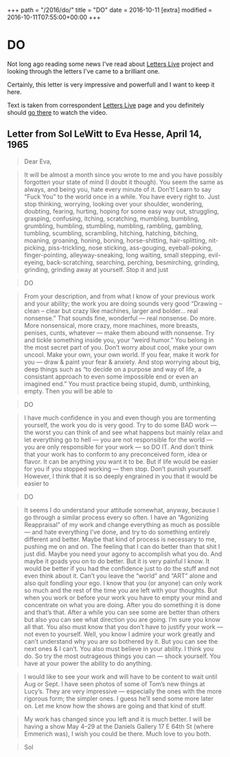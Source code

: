 +++
path = "/2016/do/"
title = "DO"
date = 2016-10-11
[extra]
modified = 2016-10-11T07:55:00+00:00
+++
# DO

Not long ago reading some news I've read about [Letters Live][letterslive]
project and looking through the letters I've came to a brilliant one.

Certainly, this letter is very impressive and powerfull and I want to keep it
here.

Text is taken from correspondent [Letters Live][letterslive] page and you
definitely should [go there][do] to watch the video.

## Letter from Sol LeWitt to Eva Hesse, April 14, 1965

> Dear Eva,

> It will be almost a month since you wrote to me and you have possibly 
  forgotten your state of mind (I doubt it though). 
  You seem the same as always, and being you, hate every minute of it. 
  Don’t! Learn to say “Fuck You” to the world once in a while. 
  You have every right to. Just stop thinking, worrying, looking over your 
  shoulder, wondering, doubting, fearing, hurting, 
  hoping for some easy way out, struggling, grasping, confusing, 
  itching, scratching, mumbling, bumbling, grumbling, humbling, 
  stumbling, numbling, rambling, gambling, tumbling, scumbling, 
  scrambling, hitching, hatching, bitching, moaning, groaning, 
  honing, boning, horse-shitting, hair-splitting, nit-picking, 
  piss-trickling, nose sticking, ass-gouging, eyeball-poking, 
  finger-pointing, alleyway-sneaking, long waiting, small stepping, 
  evil-eyeing, back-scratching, searching, perching, besmirching, 
  grinding, grinding, grinding away at yourself. Stop it and just

> DO

> From your description, and from what I know of your previous work 
  and your ability; the work you are doing sounds very good 
  “Drawing – clean – clear but crazy like machines, 
  larger and bolder… real nonsense.” 
  That sounds fine, wonderful — real nonsense. 
  Do more. More nonsensical, more crazy, more machines, more breasts, 
  penises, cunts, whatever — make them abound with nonsense. 
  Try and tickle something inside you, your “weird humor.” 
  You belong in the most secret part of you. 
  Don’t worry about cool, make your own uncool. 
  Make your own, your own world. 
  If you fear, make it work for you — draw & paint your fear & anxiety. 
  And stop worrying about big, deep things such as 
  “to decide on a purpose and way of life, a consistant approach 
  to even some impossible end or even an imagined end.” 
  You must practice being stupid, dumb, unthinking, empty. 
  Then you will be able to

> DO

> I have much confidence in you and even though you are tormenting yourself, 
  the work you do is very good. Try to do some BAD work — 
  the worst you can think of and see what happens but mainly relax 
  and let everything go to hell — 
  you are not responsible for the world — 
  you are only responsible for your work — so DO IT. 
  And don’t think that your work has to conform to any preconceived 
  form, idea or flavor. 
  It can be anything you want it to be. 
  But if life would be easier for you if you stopped working — then stop. 
  Don’t punish yourself. 
  However, I think that it is so deeply engrained in you that 
  it would be easier to

> DO

> It seems I do understand your attitude somewhat, anyway, 
  because I go through a similar process every so often. 
  I have an “Agonizing Reappraisal” of my work and change 
  everything as much as possible — and hate everything I’ve done, 
  and try to do something entirely different and better. 
  Maybe that kind of process is necessary to me, pushing me on and on. 
  The feeling that I can do better than that shit I just did. 
  Maybe you need your agony to accomplish what you do. 
  And maybe it goads you on to do better. 
  But it is very painful I know. 
  It would be better if you had the confidence just to do the stuff 
  and not even think about it. 
  Can’t you leave the “world” and “ART” alone and also quit fondling your ego. 
  I know that you (or anyone) can only work so much 
  and the rest of the time you are left with your thoughts. 
  But when you work or before your work you have to empty 
  your mind and concentrate on what you are doing. 
  After you do something it is done and that’s that. 
  After a while you can see some are better than others 
  but also you can see what direction you are going. 
  I’m sure you know all that. 
  You also must know that you don’t have to justify your work — 
  not even to yourself. 
  Well, you know I admire your work greatly and can’t understand 
  why you are so bothered by it. But you can see the next ones & I can’t. 
  You also must believe in your ability. 
  I think you do. 
  So try the most outrageous things you can — shock yourself. 
  You have at your power the ability to do anything.

> I would like to see your work and will have to be content to wait 
  until Aug or Sept. 
  I have seen photos of some of Tom’s new things at Lucy’s. 
  They are very impressive — especially the ones with the more rigorous form; 
  the simpler ones. I guess he’ll send some more later on. 
  Let me know how the shows are going and that kind of stuff.

> My work has changed since you left and it is much better. 
  I will be having a show May 4–29 
  at the Daniels Gallery 17 E 64th St (where Emmerich was), 
  I wish you could be there. 
  Much love to you both.

> Sol


[letterslive]: http://letterslive.com/
[do]: http://letterslive.com/letter/do/
